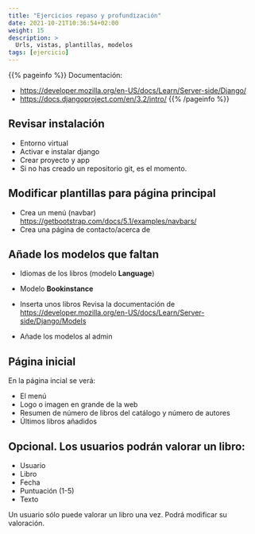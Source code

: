 ```yaml
---
title: "Ejercicios repaso y profundización"
date: 2021-10-21T10:36:54+02:00
weight: 15
description: >
  Urls, vistas, plantillas, modelos
tags: [ejercicio]
---
```


{{% pageinfo %}}
Documentación: 
* https://developer.mozilla.org/en-US/docs/Learn/Server-side/Django/
* https://docs.djangoproject.com/en/3.2/intro/
{{% /pageinfo %}}


## Revisar instalación
* Entorno virtual
* Activar e instalar django
* Crear proyecto y app
* Si no has creado un repositorio git, es el momento.

## Modificar plantillas para página principal
* Crea un menú (navbar) https://getbootstrap.com/docs/5.1/examples/navbars/
* Crea una página de contacto/acerca de

## Añade los modelos que faltan
* Idiomas de los libros (modelo **Language**)
* Modelo **Bookinstance**
* Inserta unos libros
Revisa la documentación de https://developer.mozilla.org/en-US/docs/Learn/Server-side/Django/Models

* Añade los modelos al admin

## Página inicial
En la página incial se verá:
* El menú
* Logo o imagen en grande de la web
* Resumen de número de libros del catálogo y número de autores
* Últimos libros añadidos

## Opcional. Los usuarios podrán valorar un libro:
* Usuario
* Libro
* Fecha
* Puntuación (1-5)
* Texto

Un usuario sólo puede valorar un libro una vez. Podrá modificar su valoración. 